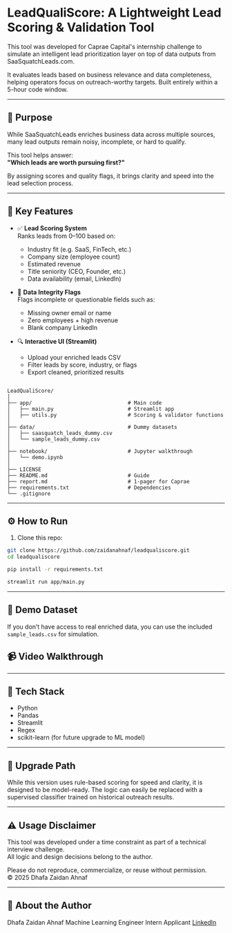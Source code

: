 # LeadQualiScore: A Lightweight Lead Scoring & Validation Tool

This tool was developed for Caprae Capital's internship challenge to simulate an intelligent lead prioritization layer on top of data outputs from SaaSquatchLeads.com. 

It evaluates leads based on business relevance and data completeness, helping operators focus on outreach-worthy targets. Built entirely within a 5-hour code window.

---

## 🚀 Purpose

While SaaSquatchLeads enriches business data across multiple sources, many lead outputs remain noisy, incomplete, or hard to qualify. 

This tool helps answer:  
**"Which leads are worth pursuing first?"**

By assigning scores and quality flags, it brings clarity and speed into the lead selection process.

---

## 🧠 Key Features

- ✅ **Lead Scoring System**  
  Ranks leads from 0–100 based on:
  - Industry fit (e.g. SaaS, FinTech, etc.)
  - Company size (employee count)
  - Estimated revenue
  - Title seniority (CEO, Founder, etc.)
  - Data availability (email, LinkedIn)

- 🛑 **Data Integrity Flags**  
  Flags incomplete or questionable fields such as:
  - Missing owner email or name
  - Zero employees + high revenue
  - Blank company LinkedIn

- 🔍 **Interactive UI (Streamlit)**  
  - Upload your enriched leads CSV
  - Filter leads by score, industry, or flags
  - Export cleaned, prioritized results

```

LeadQualiScore/
│
├── app/                               # Main code
│   ├── main.py                        # Streamlit app
│   ├── utils.py                       # Scoring & validator functions
│
├── data/                              # Dummy datasets
│   ├── saasquatch_leads_dummy.csv
│   └── sample_leads_dummy.csv
│ 
├── notebook/                          # Jupyter walkthrough
│   └── demo.ipynb
│
├── LICENSE
├── README.md                          # Guide
├── report.md                          # 1-pager for Caprae
├── requirements.txt                   # Dependencies
└── .gitignore

```

---

## ⚙️ How to Run

1. Clone this repo:
```bash
git clone https://github.com/zaidanahnaf/leadqualiscore.git
cd leadqualiscore

pip install -r requirements.txt

streamlit run app/main.py
```

---

## 🧪 Demo Dataset
If you don’t have access to real enriched data, you can use the included `sample_leads.csv` for simulation.

## 📹 Video Walkthrough
[]()

---

## 🧠 Tech Stack
- Python
- Pandas
- Streamlit
- Regex
- scikit-learn (for future upgrade to ML model)

---

## 🔄 Upgrade Path
While this version uses rule-based scoring for speed and clarity, it is designed to be model-ready. The logic can easily be replaced with a supervised classifier trained on historical outreach results.

---

## ⚠️ Usage Disclaimer

This tool was developed under a time constraint as part of a technical interview challenge.  
All logic and design decisions belong to the author.

Please do not reproduce, commercialize, or reuse without permission.  
© 2025 Dhafa Zaidan Ahnaf

---

## 🙋 About the Author
Dhafa Zaidan Ahnaf
Machine Learning Engineer Intern Applicant
[LinkedIn](https://www.linkedin.com/in/dhafazaidan/)
